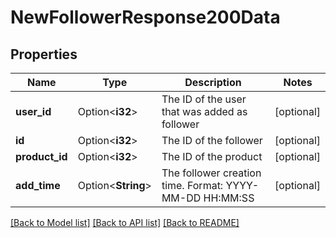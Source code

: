 # NewFollowerResponse200Data

## Properties

Name | Type | Description | Notes
------------ | ------------- | ------------- | -------------
**user_id** | Option<**i32**> | The ID of the user that was added as follower | [optional]
**id** | Option<**i32**> | The ID of the follower | [optional]
**product_id** | Option<**i32**> | The ID of the product | [optional]
**add_time** | Option<**String**> | The follower creation time. Format: YYYY-MM-DD HH:MM:SS | [optional]

[[Back to Model list]](../README.md#documentation-for-models) [[Back to API list]](../README.md#documentation-for-api-endpoints) [[Back to README]](../README.md)


